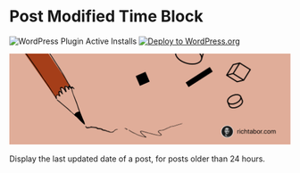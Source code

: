 #  Post Modified Time Block

![WordPress Plugin Active Installs](https://img.shields.io/wordpress/plugin/installs/post-modified-time-block?color=%23007cba&label=Active%20Installs&logo=wordpress) [![Deploy to WordPress.org](https://github.com/richtabor/post-modified-time-block/actions/workflows/deploy.yml/badge.svg)](https://github.com/richtabor/post-modified-time-block/actions/workflows/deploy.yml)
 
[<img width="1544" alt="banner-1544x500" src="https://github.com/richtabor/post-modified-time-block/blob/main/.wordpress-org/banner-1544x500.png?raw=true">](https://wordpress.org/plugins/post-modified-time-block/)

Display the last updated date of a post, for posts older than 24 hours.
